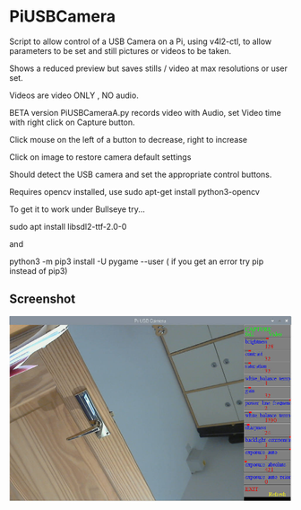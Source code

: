 # PiUSBCamera


Script to allow control of a USB Camera on a Pi, using v4l2-ctl, to allow parameters to be set and still pictures or videos to be taken. 

Shows a reduced preview but saves stills / video at max resolutions or user set.

Videos are video ONLY , NO audio. 

BETA version PiUSBCameraA.py records video with Audio, set Video time with right click on Capture button.

Click mouse on the left of a button to decrease, right to increase

Click on image to restore camera default settings

Should detect the USB camera and set the appropriate control buttons.

Requires opencv installed, use  sudo apt-get install python3-opencv

To get it to work under Bullseye try...

sudo apt install libsdl2-ttf-2.0-0

and

python3 -m pip3 install -U pygame --user ( if you get an error try pip instead of pip3)

## Screenshot

![screenshot](screenshot.jpg)
